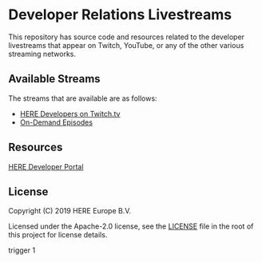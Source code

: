 # Developer Relations Livestreams

This repository has source code and resources related to the developer livestreams that appear on Twitch, YouTube, or any of the other various streaming networks.


## Available Streams

The streams that are available are as follows:

- [HERE Developers on Twitch.tv](https://www.twitch.tv/heredev)
- [On-Demand Episodes](https://www.youtube.com/playlist?list=PLTlZUhyLwZTcr5kukSrWjkwtM0WDOUsA5)

## Resources

[HERE Developer Portal](https://developer.here.com)

## License

Copyright (C) 2019 HERE Europe B.V.

Licensed under the Apache-2.0 license, see the [LICENSE](./LICENSE) file in the root of this project for license details.

trigger 1
